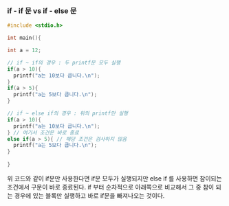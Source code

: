 ### if - if 문 vs if - else 문
```c
#include <stdio.h>

int main(){

int a = 12;

// if ~ if의 경우 : 두 printf문 모두 실행
if(a > 10){
  printf("a는 10보다 큽니다.\n");
}
if(a > 5){
  printf("a는 5보다 큽니다.\n");
}

// if ~ else if의 경우 : 위의 printf만 실행
if(a > 10){
  printf("a는 10보다 큽니다.\n");
} // 여기서 조건문 바로 종료
else if(a > 5){ // 해당 조건은 검사하지 않음
  printf("a는 5보다 큽니다.\n");
}
  
}
```
위 코드와 같이 if문만 사용한다면 if문 모두가 실행되지만 else if 를 사용하면 참이되는 조건에서 구문이 바로 종료된다. 
if 부터 순차적으로 아래쪽으로 비교해서 그 중 참이 되는 경우에 있는 블록만 실행하고 바로 if문을 빠져나오는 것이다.
